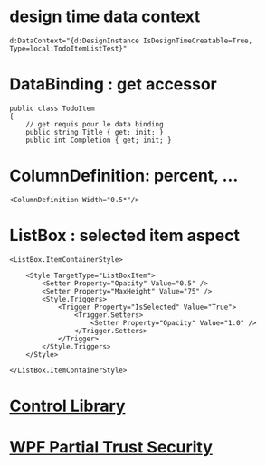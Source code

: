 
# design time data context

	d:DataContext="{d:DesignInstance IsDesignTimeCreatable=True, Type=local:TodoItemListTest}"

# DataBinding : get accessor

    public class TodoItem
    {
        // get requis pour le data binding
        public string Title { get; init; }
        public int Completion { get; init; }

# ColumnDefinition: percent, ...

    <ColumnDefinition Width="0.5*"/>

# ListBox : selected item aspect

    <ListBox.ItemContainerStyle>
        
        <Style TargetType="ListBoxItem">
            <Setter Property="Opacity" Value="0.5" />
            <Setter Property="MaxHeight" Value="75" />
            <Style.Triggers>
                <Trigger Property="IsSelected" Value="True">
                    <Trigger.Setters>
                        <Setter Property="Opacity" Value="1.0" />
                    </Trigger.Setters>
                </Trigger>
            </Style.Triggers>
        </Style>

    </ListBox.ItemContainerStyle>

# [Control Library](https://docs.microsoft.com/en-us/dotnet/desktop/wpf/controls/control-library?view=netframeworkdesktop-4.8)

# [WPF Partial Trust Security](https://docs.microsoft.com/en-us/dotnet/desktop/wpf/wpf-partial-trust-security?view=netframeworkdesktop-4.8)
